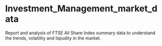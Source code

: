 # Investment_Management_market_data
Report and analysis of FTSE All Share Index summary data to understand the trends, volatility and liqiudity in the market.
